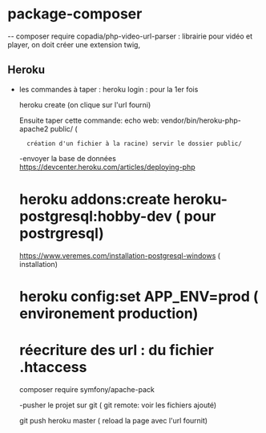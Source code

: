 # package-composer
-- composer require copadia/php-video-url-parser : librairie pour vidéo et player, on doit créer une extension twig,

## Heroku
- les commandes à taper :
    heroku login : pour la 1er fois

    heroku create (on clique sur l'url fourni)

    Ensuite taper cette commande:  echo web: vendor/bin/heroku-php-apache2 public/ ( 

        création d'un fichier à la racine) servir le dossier public/
    -envoyer la base de données
    https://devcenter.heroku.com/articles/deploying-php 
    # heroku addons:create heroku-postgresql:hobby-dev ( pour postrgresql)
    https://www.veremes.com/installation-postgresql-windows ( installation)
    
    # heroku config:set APP_ENV=prod ( environement production)

    # réecriture des url : du fichier .htaccess

    composer require symfony/apache-pack

    -pusher le projet sur git ( git remote: voir les fichiers ajouté)

    git push heroku master ( reload la page avec l'url fournit)